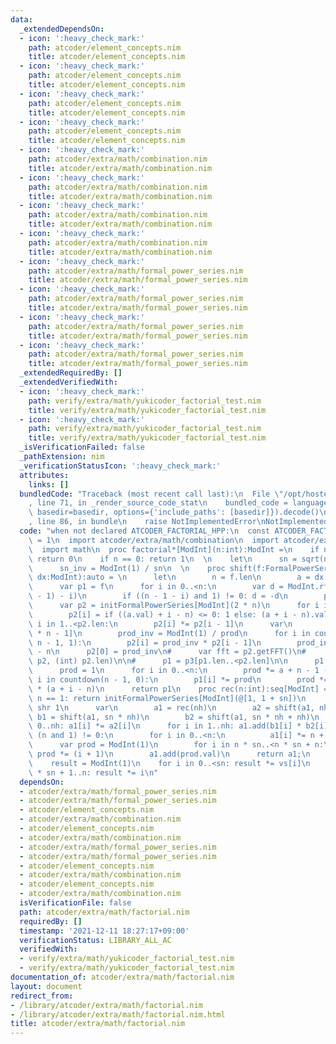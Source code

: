 ```yaml
---
data:
  _extendedDependsOn:
  - icon: ':heavy_check_mark:'
    path: atcoder/element_concepts.nim
    title: atcoder/element_concepts.nim
  - icon: ':heavy_check_mark:'
    path: atcoder/element_concepts.nim
    title: atcoder/element_concepts.nim
  - icon: ':heavy_check_mark:'
    path: atcoder/element_concepts.nim
    title: atcoder/element_concepts.nim
  - icon: ':heavy_check_mark:'
    path: atcoder/element_concepts.nim
    title: atcoder/element_concepts.nim
  - icon: ':heavy_check_mark:'
    path: atcoder/extra/math/combination.nim
    title: atcoder/extra/math/combination.nim
  - icon: ':heavy_check_mark:'
    path: atcoder/extra/math/combination.nim
    title: atcoder/extra/math/combination.nim
  - icon: ':heavy_check_mark:'
    path: atcoder/extra/math/combination.nim
    title: atcoder/extra/math/combination.nim
  - icon: ':heavy_check_mark:'
    path: atcoder/extra/math/combination.nim
    title: atcoder/extra/math/combination.nim
  - icon: ':heavy_check_mark:'
    path: atcoder/extra/math/formal_power_series.nim
    title: atcoder/extra/math/formal_power_series.nim
  - icon: ':heavy_check_mark:'
    path: atcoder/extra/math/formal_power_series.nim
    title: atcoder/extra/math/formal_power_series.nim
  - icon: ':heavy_check_mark:'
    path: atcoder/extra/math/formal_power_series.nim
    title: atcoder/extra/math/formal_power_series.nim
  - icon: ':heavy_check_mark:'
    path: atcoder/extra/math/formal_power_series.nim
    title: atcoder/extra/math/formal_power_series.nim
  _extendedRequiredBy: []
  _extendedVerifiedWith:
  - icon: ':heavy_check_mark:'
    path: verify/extra/math/yukicoder_factorial_test.nim
    title: verify/extra/math/yukicoder_factorial_test.nim
  - icon: ':heavy_check_mark:'
    path: verify/extra/math/yukicoder_factorial_test.nim
    title: verify/extra/math/yukicoder_factorial_test.nim
  _isVerificationFailed: false
  _pathExtension: nim
  _verificationStatusIcon: ':heavy_check_mark:'
  attributes:
    links: []
  bundledCode: "Traceback (most recent call last):\n  File \"/opt/hostedtoolcache/Python/3.10.0/x64/lib/python3.10/site-packages/onlinejudge_verify/documentation/build.py\"\
    , line 71, in _render_source_code_stat\n    bundled_code = language.bundle(stat.path,\
    \ basedir=basedir, options={'include_paths': [basedir]}).decode()\n  File \"/opt/hostedtoolcache/Python/3.10.0/x64/lib/python3.10/site-packages/onlinejudge_verify/languages/nim.py\"\
    , line 86, in bundle\n    raise NotImplementedError\nNotImplementedError\n"
  code: "when not declared ATCODER_FACTORIAL_HPP:\n  const ATCODER_FACTORIAL_HPP*\
    \ = 1\n  import atcoder/extra/math/combination\n  import atcoder/extra/math/formal_power_series\n\
    \  import math\n  proc factorial*[ModInt](n:int):ModInt =\n    if n >= ModInt.mod():\
    \ return 0\n    if n == 0: return 1\n  \n    let\n      sn = sqrt(n.float).int\n\
    \      sn_inv = ModInt(1) / sn\n  \n    proc shift(f:FormalPowerSeries[ModInt],\
    \ dx:ModInt):auto = \n      let\n        n = f.len\n        a = dx * sn_inv\n\
    \      var p1 = f\n      for i in 0..<n:\n        var d = ModInt.rfact(i) * ModInt.rfact((n\
    \ - 1) - i)\n        if ((n - 1 - i) and 1) != 0: d = -d\n        p1[i] *= d\n\
    \      var p2 = initFormalPowerSeries[ModInt](2 * n)\n      for i in 0..<p2.len:\n\
    \        p2[i] = if ((a.val) + i - n) <= 0: 1 else: (a + i - n).val\n      for\
    \ i in 1..<p2.len:\n        p2[i] *= p2[i - 1]\n      var\n        prod = p2[2\
    \ * n - 1]\n        prod_inv = ModInt(1) / prod\n      for i in countdown(2 *\
    \ n - 1, 1):\n        p2[i] = prod_inv * p2[i - 1]\n        prod_inv *= a + i\
    \ - n\n      p2[0] = prod_inv\n#      var fft = p2.getFFT()\n#      var p3 = fft[].multiply(p1,\
    \ p2, (int) p2.len)\n\n#      p1 = p3[p1.len..<p2.len]\n\n      p1 = (p1 * p2)[p1.len..<p2.len]\n\
    \      prod = 1\n      for i in 0..<n:\n        prod *= a + n - 1 - i\n      for\
    \ i in countdown(n - 1, 0):\n        p1[i] *= prod\n        prod *= p2[n + i]\
    \ * (a + i - n)\n      return p1\n    proc rec(n:int):seq[ModInt] =\n      if\
    \ n == 1: return initFormalPowerSeries[ModInt](@[1, 1 + sn])\n      let nh = n\
    \ shr 1\n      var\n        a1 = rec(nh)\n        a2 = shift(a1, nh)\n       \
    \ b1 = shift(a1, sn * nh)\n        b2 = shift(a1, sn * nh + nh)\n      for i in\
    \ 0..nh: a1[i] *= a2[i]\n      for i in 1..nh: a1.add(b1[i] * b2[i])\n      if\
    \ (n and 1) != 0:\n        for i in 0..<n:\n          a1[i] *= n + sn * i\n  \
    \      var prod = ModInt(1)\n        for i in n * sn..<n * sn + n:\n         \
    \ prod *= (i + 1)\n        a1.add(prod.val)\n      return a1;\n    let vs = rec(sn)\n\
    \    result = ModInt(1)\n    for i in 0..<sn: result *= vs[i]\n    for i in sn\
    \ * sn + 1..n: result *= i\n"
  dependsOn:
  - atcoder/extra/math/formal_power_series.nim
  - atcoder/extra/math/formal_power_series.nim
  - atcoder/element_concepts.nim
  - atcoder/extra/math/combination.nim
  - atcoder/element_concepts.nim
  - atcoder/extra/math/combination.nim
  - atcoder/extra/math/formal_power_series.nim
  - atcoder/extra/math/formal_power_series.nim
  - atcoder/element_concepts.nim
  - atcoder/extra/math/combination.nim
  - atcoder/element_concepts.nim
  - atcoder/extra/math/combination.nim
  isVerificationFile: false
  path: atcoder/extra/math/factorial.nim
  requiredBy: []
  timestamp: '2021-12-11 18:27:17+09:00'
  verificationStatus: LIBRARY_ALL_AC
  verifiedWith:
  - verify/extra/math/yukicoder_factorial_test.nim
  - verify/extra/math/yukicoder_factorial_test.nim
documentation_of: atcoder/extra/math/factorial.nim
layout: document
redirect_from:
- /library/atcoder/extra/math/factorial.nim
- /library/atcoder/extra/math/factorial.nim.html
title: atcoder/extra/math/factorial.nim
---
```

